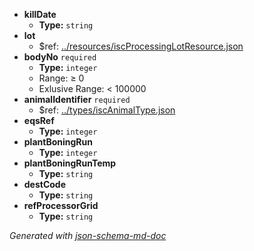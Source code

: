  - <b id="#/properties/killDate">killDate</b>
	 - **Type:** `string`
 - <b id="#/properties/lot">lot</b>
	 - &#36;ref: [../resources/iscProcessingLotResource.json](#..resourcesiscprocessinglotresource.json)
 - <b id="#/properties/bodyNo">bodyNo</b> `required`
	 - **Type:** `integer`
	 - Range:  &ge; 0
	 - Exlusive Range:  < 100000
 - <b id="#/properties/animalIdentifier">animalIdentifier</b> `required`
	 - &#36;ref: [../types/iscAnimalType.json](#..typesiscanimaltype.json)
 - <b id="#/properties/eqsRef">eqsRef</b>
	 - **Type:** `integer`
 - <b id="#/properties/plantBoningRun">plantBoningRun</b>
	 - **Type:** `integer`
 - <b id="#/properties/plantBoningRunTemp">plantBoningRunTemp</b>
	 - **Type:** `string`
 - <b id="#/properties/destCode">destCode</b>
	 - **Type:** `string`
 - <b id="#/properties/refProcessorGrid">refProcessorGrid</b>
	 - **Type:** `string`

_Generated with [json-schema-md-doc](https://brianwendt.github.io/json-schema-md-doc/)_